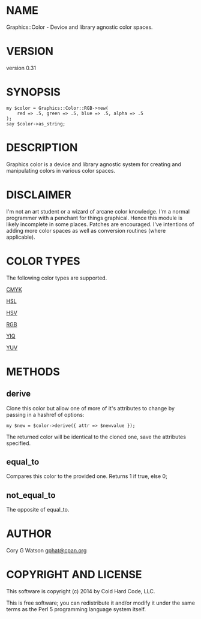 # NAME

Graphics::Color - Device and library agnostic color spaces.

# VERSION

version 0.31

# SYNOPSIS

    my $color = Graphics::Color::RGB->new(
        red => .5, green => .5, blue => .5, alpha => .5
    );
    say $color->as_string;

# DESCRIPTION

Graphics color is a device and library agnostic system for creating and
manipulating colors in various color spaces.

# DISCLAIMER

I'm not an art student or a wizard of arcane color knowledge.  I'm a normal
programmer with a penchant for things graphical.  Hence this module is likely
incomplete in some places.  Patches are encouraged.  I've intentions of adding
more color spaces as well as conversion routines (where applicable).

# COLOR TYPES

The following color types are supported.

[CMYK](https://metacpan.org/pod/Graphics::Color::CMYK)

[HSL](https://metacpan.org/pod/Graphics::Color::HSL)

[HSV](https://metacpan.org/pod/Graphics::Color::HSV)

[RGB](https://metacpan.org/pod/Graphics::Color::RGB)

[YIQ](https://metacpan.org/pod/Graphics::Color::YIQ)

[YUV](https://metacpan.org/pod/Graphics::Color::YUV)

# METHODS

## derive

Clone this color but allow one of more of it's attributes to change by passing
in a hashref of options:

    my $new = $color->derive({ attr => $newvalue });

The returned color will be identical to the cloned one, save the attributes
specified.

## equal\_to

Compares this color to the provided one.  Returns 1 if true, else 0;

## not\_equal\_to

The opposite of equal\_to.

# AUTHOR

Cory G Watson <gphat@cpan.org>

# COPYRIGHT AND LICENSE

This software is copyright (c) 2014 by Cold Hard Code, LLC.

This is free software; you can redistribute it and/or modify it under
the same terms as the Perl 5 programming language system itself.

